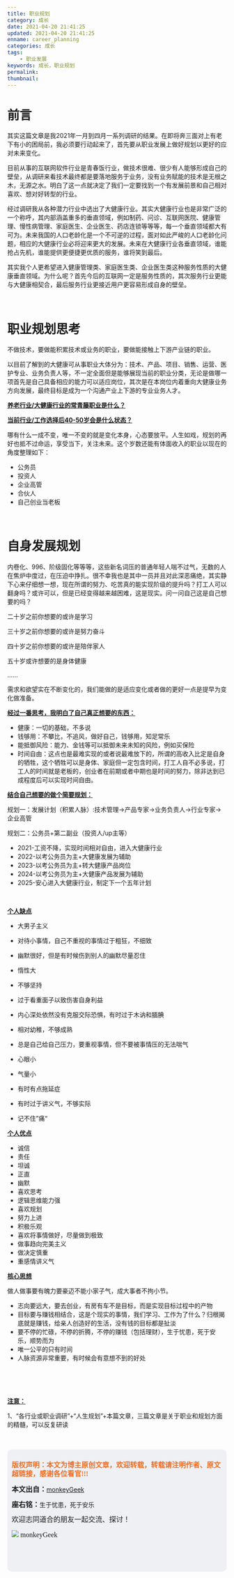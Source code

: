 ```yaml
---
title: 职业规划
category: 成长
date: 2021-04-20 21:41:25
updated: 2021-04-20 21:41:25
enname: career_planning
categories: 成长
tags:
	- 职业发展
keywords: 成长，职业规划
permalink:
thumbnail:
---
```


# 前言

其实这篇文章是我2021年一月到四月一系列调研的结果。<!--more-->在即将奔三面对上有老下有小的困局前，我必须要行动起来了，首先要从职业发展上做好规划以更好的应对未来变化。

目前从事的互联网软件行业是青春饭行业，做技术很难、很少有人能够形成自己的壁垒，从调研来看技术最终都是要落地服务于业务，没有业务赋能的技术是无根之木，无源之水。明白了这一点就决定了我们一定要找到一个有发展前景和自己相对喜欢、想对好转型的行业。

经过调研我从各种潜力行业中选出了大健康行业。其实大健康行业也是非常广泛的一个称呼，其内部涵盖重多的垂直领域，例如制药、问诊、互联网医院、健康管理、慢性病管理、家庭医生、企业医生、药店连锁等等等，每一个垂直领域都大有可为。未来我国的人口老龄化是一个不可逆的过程，面对如此严峻的人口老龄化问题，相应的大健康行业必将迎来更大的发展。未来在大健康行业各垂直领域，谁能抢占先机，谁能提供更便捷更优质的服务，谁将笑到最后。

其实我个人更希望进入健康管理类、家庭医生类、企业医生类这种服务性质的大健康垂直领域。为什么呢？首先今后的互联网一定是服务性质的，其次服务行业更能与大健康相契合，最后服务行业更接近用户更容易形成自身的壁垒。

</br>

# 职业规划思考

不做技术，要做能积累技术或业务的职业，要做能接触上下游产业链的职业。

以目前了解到的大健康可从事职业大体分为：技术、产品、项目、销售、运营、医护专业、业务负责人等，不一定全面但是能够展现当前的职业分类，无论是做哪一项首先是自己具备相应的能力可以适应岗位，其次是在本岗位内着重向大健康业务方向发展，最终目标是成为一个沟通产业上下游的专业业务人才。



**<u>养老行业/大健康行业的常青藤职业是什么？</u>**



<u>**当前行业/工作选择后40-50岁会是什么状态？**</u>

哪有什么一成不变，唯一不变的就是变化本身，心态要放平。人生如戏，规划的再好也抵不过命运，享受当下，关注未来。这个岁数还能有体面收入的职业以现在的角度整理如下：

- 公务员
- 投资人
- 企业高管
- 合伙人
- 自己创业当老板



</br>

# 自身发展规划

内卷化、996、阶级固化等等等，这些新名词压的普通年轻人喘不过气，无数的人在焦炉中度过，在压迫中挣扎。很不幸我也是其中一员并且对此深恶痛绝，其实静下心来仔细想一想，现在所谓的努力、吃苦真的能实现阶级的提升吗？打工人可以翻身吗？或许可以，但是已经变得越来越困难，这是现实。问一问自己这是自己想要的吗？

二十岁之前你想要的或许是学习

三十岁之前你想要的或许是努力奋斗

四十岁之前你想要的或许是陪伴家人

五十岁或许想要的是身体健康

......

需求和欲望实在不断变化的，我们能做的是适应变化或者做的更好一点是提早为变化做准备。



**<u>经过一番思考，我明白了自己真正想要的东西：</u>**

- 健康：一切的基础，不多说
- 钱够用：不攀比，不追风，做好自己，钱够用，知足常乐
- 能抵御风险：能力、金钱等可以抵御未来未知的风险，例如买保险
- 时间自由：这点也是最难实现的或者说最难放下的，所谓的高收入比定是自身的牺牲，这个牺牲可以是身体、家庭但一定包含时间，打工人自不必多说，打工人的时间就是老板的，创业者在前期或者中期也是时间的努力，除非达到已成程度后可以实现时间自由。



**<u>结合自己想要的做个简要规划：</u>**

规划一：发展计划（积累人脉）:技术管理->产品专家->业务负责人->行业专家->企业高管

规划二：公务员+第二副业（投资人/up主等）

- 2021-工资不降，实现时间相对自由，进入大健康行业
- 2022-以考公务员为主+大健康发展为辅助
- 2023-以考公务员为主+转大健康产品岗位
- 2024-以考公务员为主+大健康产品发展为辅助
- 2025-安心进入大健康行业，制定下一个五年计划



</br>

<u>**个人缺点**</u>

- 大男子主义

- 对待小事情，自己不重视的事情过于粗狂，不细致

- 幽默很好，但是有时候伤到别人的幽默尽量忍住

- 惰性大

- 不够坚持

- 过于看重面子以致伤害自身利益

- 内心深处依然没有克服交际恐惧，有时过于木讷和腼腆

- 相对幼稚，不够成熟

- 总是自己给自己压力，要重视事情，但不要被事情压的无法喘气

- 心眼小

- 气量小

- 有时有点拖延症

- 有时过于讲义气，不够实际

- 记不住”痛“

  

<u>**个人优点**</u>

- 诚信
- 责任
- 坦诚
- 正直
- 幽默
- 喜欢思考
- 逻辑思维能力强
- 喜欢规划
- 努力上进
- 积极乐观
- 喜欢将事情做好，尽量做到极致
- 做事趋向完美主义
- 做决定慎重
- 重感情讲义气



<u>**核心思想**</u>

做人做事要有魄力要豪迈不能小家子气，成大事者不拘小节。

- 志向要远大，要去创业，有房有车不是目标，而是实现目标过程中的产物
- 目标要与赚钱相结合，这是个现实的事情，我们学习、工作为了什么？归根揭底就是赚钱，给亲人创造好的生活，没有钱的目标都是扯淡
- 要不停的忙碌，不停的折腾，不停的赚钱（包括理财），生于忧患，死于安乐，顺势而为
- 唯一公平的只有时间
- 人脉资源非常重要，有时候会有意想不到的好处

</br>

</br>

</br>

**<u>注意：</u>**

1、“各行业或职业调研”+“人生规划”+本篇文章，三篇文章是关于职业和规划方面的精髓，可以反复研读



</br>

</br>

<script>
var _hmt = _hmt || [];
(function() {
  var hm = document.createElement("script");
  hm.src = "https://hm.baidu.com/hm.js?2f798e6b269c8a40f12bef25d7f1876d";
  var s = document.getElementsByTagName("script")[0]; 
  s.parentNode.insertBefore(hm, s);
})();
</script>

<div style="height:260px; background-color:rgb(238,240,244); padding:10px;border-radius:10px;">
    <p style="color:#f36c21;font:bold 16px/20px 'kaiTi';">
      版权声明：本文为博主原创文章，欢迎转载，转载请注明作者、原文超链接，感谢各位看官!!!
    </p>
    <p>
      <span style="font:bold 16px/20px 'kaiTi';">本文出自：</span><a href="https://monkeyGeek369.github.io">monkeyGeek</a> 
    </p>
    <p>
      <span style="font:bold 16px/20px 'kaiTi';">座右铭：</span><span>生于忧患，死于安乐</span> 
    </p>
    <p>
      <span style="font:16px/20px 'kaiTi';">欢迎志同道合的朋友一起交流、探讨！</span> 
    </p>
    <img style="height:auto; width:auto;flot:left;" src="../../../../image/monkey64.png" /><span style="font:16px/20px 'kaiTi';flot:left;">   monkeyGeek</span>


